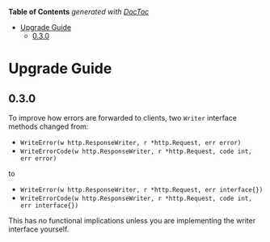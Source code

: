 <!-- START doctoc generated TOC please keep comment here to allow auto update -->
<!-- DON'T EDIT THIS SECTION, INSTEAD RE-RUN doctoc TO UPDATE -->
**Table of Contents**  *generated with [DocToc](https://github.com/thlorenz/doctoc)*

- [Upgrade Guide](#upgrade-guide)
  - [0.3.0](#030)

<!-- END doctoc generated TOC please keep comment here to allow auto update -->

# Upgrade Guide

## 0.3.0

To improve how errors are forwarded to clients, two `Writer` interface methods changed from:

* `WriteError(w http.ResponseWriter, r *http.Request, err error)`
* `WriteErrorCode(w http.ResponseWriter, r *http.Request, code int, err error)`

to

* `WriteError(w http.ResponseWriter, r *http.Request, err interface{})`
* `WriteErrorCode(w http.ResponseWriter, r *http.Request, code int, err interface{})`

This has no functional implications unless you are implementing the writer interface yourself.
